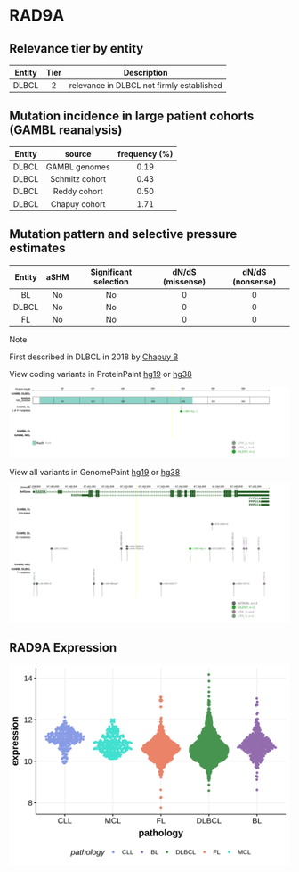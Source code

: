 # RAD9A

## Relevance tier by entity

|Entity|Tier|Description                              |
|:------:|:----:|-----------------------------------------|
|DLBCL |2   |relevance in DLBCL not firmly established|

## Mutation incidence in large patient cohorts (GAMBL reanalysis)

|Entity|source        |frequency (%)|
|:------:|:--------------:|:-------------:|
|DLBCL |GAMBL genomes |0.19         |
|DLBCL |Schmitz cohort|0.43         |
|DLBCL |Reddy cohort  |0.50         |
|DLBCL |Chapuy cohort |1.71         |

## Mutation pattern and selective pressure estimates

|Entity|aSHM|Significant selection|dN/dS (missense)|dN/dS (nonsense)|
|:------:|:----:|:---------------------:|:----------------:|:----------------:|
|BL    |No  |No                   |0               |0               |
|DLBCL |No  |No                   |0               |0               |
|FL    |No  |No                   |0               |0               |


> [!NOTE]
> First described in DLBCL in 2018 by [Chapuy B](https://pubmed.ncbi.nlm.nih.gov/29713087)


View coding variants in ProteinPaint [hg19](https://morinlab.github.io/LLMPP/GAMBL/RAD9A_protein.html)  or [hg38](https://morinlab.github.io/LLMPP/GAMBL/RAD9A_protein_hg38.html)

![image](images/proteinpaint/RAD9A_NM_004584.svg)

View all variants in GenomePaint [hg19](https://morinlab.github.io/LLMPP/GAMBL/RAD9A.html)  or [hg38](https://morinlab.github.io/LLMPP/GAMBL/RAD9A_hg38.html)

![image](images/proteinpaint/RAD9A.svg)
## RAD9A Expression
![image](images/gene_expression/RAD9A_by_pathology.svg)
